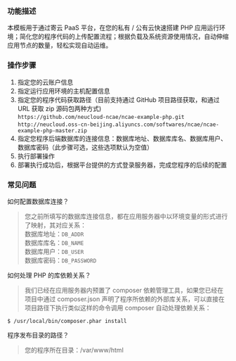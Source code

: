 ### 功能描述
本模板用于通过寄云 PaaS 平台，在您的私有 / 公有云快速搭建 PHP 应用运行环境；简化您的程序代码的上传配置流程；根据负载及系统资源使用情况，自动伸缩应用节点的数量，轻松实现自动运维。

### 操作步骤
1. 指定您的云账户信息
2. 指定运行应用环境的主机配置信息
3. 指定您的程序代码获取路径（目前支持通过 GitHub 项目路径获取，和通过 URL 获取 zip 源码包两种方式)  
`https://github.com/neucloud-ncae/ncae-example-php.git`<br> `http://neucloud.oss-cn-beijing.aliyuncs.com/softwares/ncae/ncae-example-php-master.zip`
4. 指定您程序后端数据库的连接信息：数据库地址、数据库库名、数据库用户、数据库密码（此步骤可选，这些选项默认为空值）
5. 执行部署操作
6. 部署执行成功后，根据平台提供的方式登录服务器，完成您程序的后续的配置

### 常见问题
如何配置数据库连接？
> 您之前所填写的数据库连接信息，都在应用服务器中以环境变量的形式进行了映射，其对应关系：  
数据库地址：`DB_ADDR`  
数据库库名：`DB_NAME`  
数据库用户：`DB_USER`  
数据库密码：`DB_PASSWORD`  

如何处理 PHP 的库依赖关系？
>  我们已经在应用服务器内预置了 composer 依赖管理工具，如果您已经在项目中通过 composer.json 声明了程序所依赖的外部库关系，可以直接在项目路径下执行类似这样的命令调用 composer 自动处理依赖关系：  
```
$ /usr/local/bin/composer.phar install
````

程序发布目录的路径？
> 您的程序所在目录：/var/www/html
